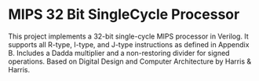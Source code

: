 # MIPS 32 Bit SingleCycle Processor
This project implements a 32-bit single-cycle MIPS processor in Verilog. It supports all R-type, I-type, and J-type instructions as defined in Appendix B. Includes a Dadda multiplier and a non-restoring divider for signed operations. Based on Digital Design and Computer Architecture by Harris &amp; Harris.

